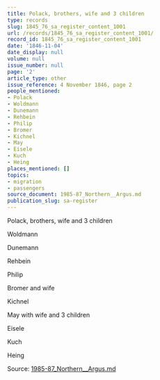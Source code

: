 ```yaml
---
title: Polack, brothers, wife and 3 children
type: records
slug: 1845_76_sa_register_content_1001
url: /records/1845_76_sa_register_content_1001/
record_id: 1845_76_sa_register_content_1001
date: '1846-11-04'
date_display: null
volume: null
issue_number: null
page: '2'
article_type: other
issue_reference: 4 November 1846, page 2
people_mentioned:
- Polack
- Woldmann
- Dunemann
- Rehbein
- Philip
- Bromer
- Kichnel
- May
- Eisele
- Kuch
- Heing
places_mentioned: []
topics:
- migration
- passengers
source_document: 1985-87_Northern__Argus.md
publication_slug: sa-register
---
```


Polack, brothers, wife and 3 children

Woldmann

Dunemann

Rehbein

Philip

Bromer and wife

Kichnel

May with wife and 3 children

Eisele

Kuch

Heing

Source: [1985-87_Northern__Argus.md](/downloads/markdown/1985-87_Northern__Argus.md)
